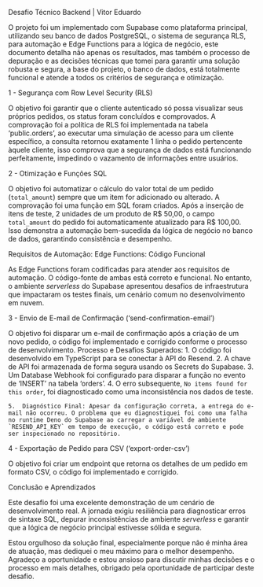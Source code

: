 Desafio Técnico Backend | Vitor Eduardo

O projeto foi um implementado com Supabase como plataforma principal, utilizando seu banco de dados PostgreSQL, o sistema de segurança RLS, para automação e Edge Functions para a lógica de negócio, este documento detalha não apenas os resultados, mas também o processo de depuração e as decisões técnicas que tomei para garantir uma solução robusta e segura, a base do projeto, o banco de dados, está totalmente funcional e atende a todos os critérios de segurança e otimização.

1 - Segurança com Row Level Security (RLS)

O objetivo foi garantir que o cliente autenticado só possa visualizar seus próprios pedidos, os status foram concluídos e comprovados. A comprovação foi a política de RLS foi implementada na tabela ‘public.orders’, ao executar uma simulação de acesso para um cliente específico, a consulta retornou exatamente 1 linha o pedido pertencente àquele cliente, isso comprova que a segurança de dados está funcionando perfeitamente, impedindo o vazamento de informações entre usuários.

2 - Otimização e Funções SQL

O objetivo foi automatizar o cálculo do valor total de um pedido (`total_amount`) sempre que um item for adicionado ou alterado. A comprovação foi uma função em SQL foram criados. Após a inserção de itens de teste, 2 unidades de um produto de R$ 50,00, o campo `total_amount` do pedido foi automaticamente atualizado para R$ 100,00. Isso demonstra a automação bem-sucedida da lógica de negócio no banco de dados, garantindo consistência e desempenho.

 Requisitos de Automação: Edge Functions: Código Funcional

As Edge Functions foram codificadas para atender aos requisitos de automação. O código-fonte de ambas está correto e funcional. No entanto, o ambiente *serverless* do Supabase apresentou desafios de infraestrutura que impactaram os testes finais, um cenário comum no desenvolvimento em nuvem.

3 - Envio de E-mail de Confirmação (‘send-confirmation-email’)

O objetivo foi disparar um e-mail de confirmação após a criação de um novo pedido, o código foi implementado e corrigido conforme o processo de desenvolvimento.
Processo e Desafios Superados:
    1.  O código foi desenvolvido em TypeScript para se conectar à API do Resend.
    2.  A chave de API foi armazenada de forma segura usando os Secrets do Supabase.
    3.  Um Database Webhook foi configurado para disparar a função no evento de ‘INSERT’ na tabela ‘orders’.
   4.  O erro subsequente, `No items found for this order`, foi diagnosticado como uma inconsistência nos dados de teste.

    5.  Diagnóstico Final: Apesar da configuração correta, a entrega do e-mail não ocorreu. O problema que eu diagnostiquei foi como uma falha no runtime Deno do Supabase ao carregar a variável de ambiente `RESEND_API_KEY` em tempo de execução, o código está correto e pode ser inspecionado no repositório.

4 - Exportação de Pedido para CSV (‘export-order-csv’)

O objetivo foi criar um endpoint que retorna os detalhes de um pedido em formato CSV, o código foi implementado e corrigido.

Conclusão e Aprendizados

Este desafio foi uma excelente demonstração de um cenário de desenvolvimento real. A jornada exigiu resiliência para diagnosticar erros de sintaxe SQL, depurar inconsistências de ambiente *serverless* e garantir que a lógica de negócio principal estivesse sólida e segura.
 
Estou orgulhoso da solução final, especialmente porque não é minha área de atuação, mas dediquei o meu máximo para o melhor desempenho. Agradeço a oportunidade e estou ansioso para discutir minhas decisões e o processo em mais detalhes, obrigado pela oportunidade de participar deste desafio.
